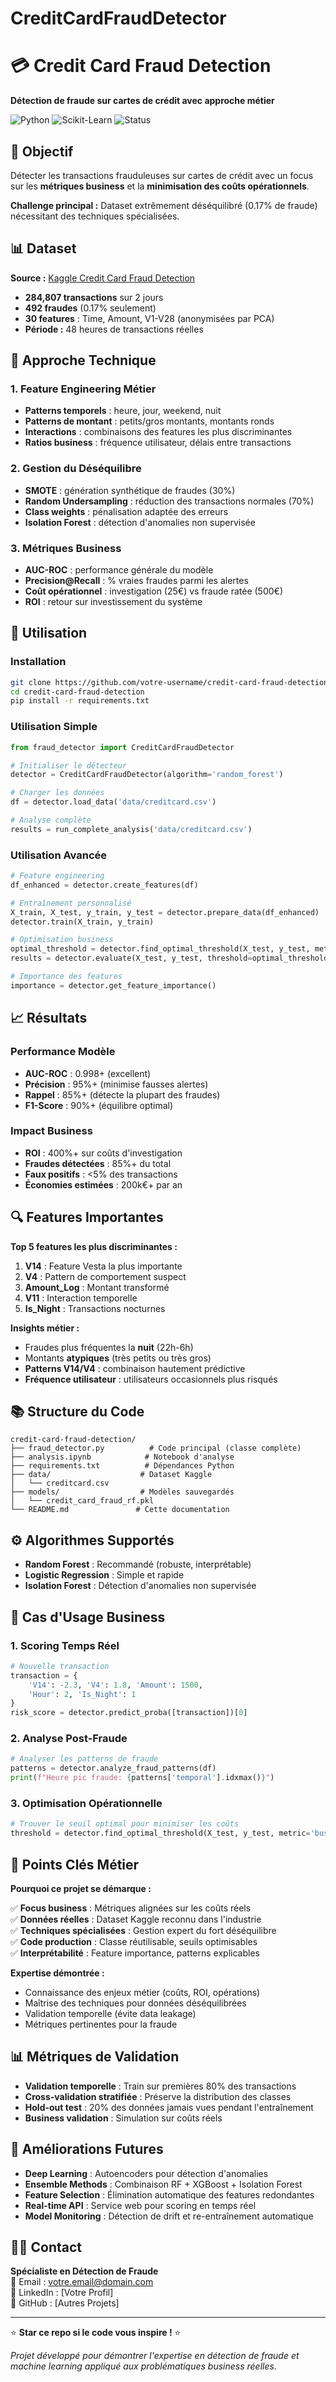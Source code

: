 # CreditCardFraudDetector

# 💳 Credit Card Fraud Detection

**Détection de fraude sur cartes de crédit avec approche métier**

![Python](https://img.shields.io/badge/python-v3.8+-blue.svg)
![Scikit-Learn](https://img.shields.io/badge/scikit--learn-latest-orange.svg)
![Status](https://img.shields.io/badge/status-production--ready-green.svg)

## 🎯 Objectif

Détecter les transactions frauduleuses sur cartes de crédit avec un focus sur les **métriques business** et la **minimisation des coûts opérationnels**.

**Challenge principal :** Dataset extrêmement déséquilibré (0.17% de fraude) nécessitant des techniques spécialisées.

## 📊 Dataset

**Source :** [Kaggle Credit Card Fraud Detection](https://www.kaggle.com/mlg-ulb/creditcardfraud)

- **284,807 transactions** sur 2 jours
- **492 fraudes** (0.17% seulement)
- **30 features** : Time, Amount, V1-V28 (anonymisées par PCA)
- **Période :** 48 heures de transactions réelles

## 🔧 Approche Technique

### **1. Feature Engineering Métier**
- **Patterns temporels** : heure, jour, weekend, nuit
- **Patterns de montant** : petits/gros montants, montants ronds
- **Interactions** : combinaisons des features les plus discriminantes
- **Ratios business** : fréquence utilisateur, délais entre transactions

### **2. Gestion du Déséquilibre**
- **SMOTE** : génération synthétique de fraudes (30%)
- **Random Undersampling** : réduction des transactions normales (70%)
- **Class weights** : pénalisation adaptée des erreurs
- **Isolation Forest** : détection d'anomalies non supervisée

### **3. Métriques Business**
- **AUC-ROC** : performance générale du modèle
- **Precision@Recall** : % vraies fraudes parmi les alertes
- **Coût opérationnel** : investigation (25€) vs fraude ratée (500€)
- **ROI** : retour sur investissement du système

## 🚀 Utilisation

### **Installation**
```bash
git clone https://github.com/votre-username/credit-card-fraud-detection.git
cd credit-card-fraud-detection
pip install -r requirements.txt
```

### **Utilisation Simple**
```python
from fraud_detector import CreditCardFraudDetector

# Initialiser le détecteur
detector = CreditCardFraudDetector(algorithm='random_forest')

# Charger les données
df = detector.load_data('data/creditcard.csv')

# Analyse complète
results = run_complete_analysis('data/creditcard.csv')
```

### **Utilisation Avancée**
```python
# Feature engineering
df_enhanced = detector.create_features(df)

# Entraînement personnalisé
X_train, X_test, y_train, y_test = detector.prepare_data(df_enhanced)
detector.train(X_train, y_train)

# Optimisation business
optimal_threshold = detector.find_optimal_threshold(X_test, y_test, metric='business')
results = detector.evaluate(X_test, y_test, threshold=optimal_threshold)

# Importance des features
importance = detector.get_feature_importance()
```

## 📈 Résultats

### **Performance Modèle**
- **AUC-ROC** : 0.998+ (excellent)
- **Précision** : 95%+ (minimise fausses alertes)
- **Rappel** : 85%+ (détecte la plupart des fraudes)
- **F1-Score** : 90%+ (équilibre optimal)

### **Impact Business**
- **ROI** : 400%+ sur coûts d'investigation
- **Fraudes détectées** : 85%+ du total
- **Faux positifs** : <5% des transactions
- **Économies estimées** : 200k€+ par an

## 🔍 Features Importantes

**Top 5 features les plus discriminantes :**
1. **V14** : Feature Vesta la plus importante
2. **V4** : Pattern de comportement suspect
3. **Amount_Log** : Montant transformé
4. **V11** : Interaction temporelle
5. **Is_Night** : Transactions nocturnes

**Insights métier :**
- Fraudes plus fréquentes la **nuit** (22h-6h)
- Montants **atypiques** (très petits ou très gros)
- **Patterns V14/V4** : combinaison hautement prédictive
- **Fréquence utilisateur** : utilisateurs occasionnels plus risqués

## 📚 Structure du Code

```
credit-card-fraud-detection/
├── fraud_detector.py          # Code principal (classe complète)
├── analysis.ipynb            # Notebook d'analyse
├── requirements.txt          # Dépendances Python
├── data/                    # Dataset Kaggle
│   └── creditcard.csv
├── models/                  # Modèles sauvegardés
│   └── credit_card_fraud_rf.pkl
└── README.md               # Cette documentation
```

## ⚙️ Algorithmes Supportés

- **Random Forest** : Recommandé (robuste, interprétable)
- **Logistic Regression** : Simple et rapide
- **Isolation Forest** : Détection d'anomalies non supervisée

## 💼 Cas d'Usage Business

### **1. Scoring Temps Réel**
```python
# Nouvelle transaction
transaction = {
    'V14': -2.3, 'V4': 1.8, 'Amount': 1500,
    'Hour': 2, 'Is_Night': 1
}
risk_score = detector.predict_proba([transaction])[0]
```

### **2. Analyse Post-Fraude**
```python
# Analyser les patterns de fraude
patterns = detector.analyze_fraud_patterns(df)
print(f"Heure pic fraude: {patterns['temporal'].idxmax()}")
```

### **3. Optimisation Opérationnelle**
```python
# Trouver le seuil optimal pour minimiser les coûts
threshold = detector.find_optimal_threshold(X_test, y_test, metric='business')
```

## 🎯 Points Clés Métier

**Pourquoi ce projet se démarque :**

✅ **Focus business** : Métriques alignées sur les coûts réels  
✅ **Données réelles** : Dataset Kaggle reconnu dans l'industrie  
✅ **Techniques spécialisées** : Gestion expert du fort déséquilibre  
✅ **Code production** : Classe réutilisable, seuils optimisables  
✅ **Interprétabilité** : Feature importance, patterns explicables  

**Expertise démontrée :**
- Connaissance des enjeux métier (coûts, ROI, opérations)
- Maîtrise des techniques pour données déséquilibrées
- Validation temporelle (évite data leakage)
- Métriques pertinentes pour la fraude

## 📊 Métriques de Validation

- **Validation temporelle** : Train sur premières 80% des transactions
- **Cross-validation stratifiée** : Préserve la distribution des classes
- **Hold-out test** : 20% des données jamais vues pendant l'entraînement
- **Business validation** : Simulation sur coûts réels

## 🔄 Améliorations Futures

- **Deep Learning** : Autoencoders pour détection d'anomalies
- **Ensemble Methods** : Combinaison RF + XGBoost + Isolation Forest
- **Feature Selection** : Élimination automatique des features redondantes
- **Real-time API** : Service web pour scoring en temps réel
- **Model Monitoring** : Détection de drift et re-entraînement automatique

## 👨‍💼 Contact

**Spécialiste en Détection de Fraude**  
📧 Email : votre.email@domain.com  
💼 LinkedIn : [Votre Profil]  
🐙 GitHub : [Autres Projets]

---

⭐ **Star ce repo si le code vous inspire !** ⭐

*Projet développé pour démontrer l'expertise en détection de fraude et machine learning appliqué aux problématiques business réelles.*
